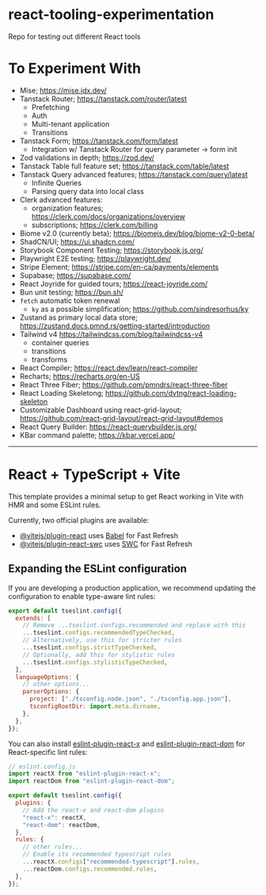 # react-tooling-experimentation

Repo for testing out different React tools

# To Experiment With

- Mise; https://mise.jdx.dev/
- Tanstack Router; https://tanstack.com/router/latest
  - Prefetching
  - Auth
  - Multi-tenant application
  - Transitions
- Tanstack Form; https://tanstack.com/form/latest
  - Integration w/ Tanstack Router for query parameter -> form init
- Zod validations in depth; https://zod.dev/
- Tanstack Table full feature set; https://tanstack.com/table/latest
- Tanstack Query advanced features; https://tanstack.com/query/latest
  - Infinite Queries
  - Parsing query data into local class
- Clerk advanced features:
  - organization features; https://clerk.com/docs/organizations/overview
  - subscriptions; https://clerk.com/billing
- Biome v2.0 (currently beta); https://biomejs.dev/blog/biome-v2-0-beta/
- ShadCN/UI; https://ui.shadcn.com/
- Storybook Component Testing; https://storybook.js.org/
- Playwright E2E testing; https://playwright.dev/
- Stripe Element; https://stripe.com/en-ca/payments/elements
- Supabase; https://supabase.com/
- React Joyride for guided tours; https://react-joyride.com/
- Bun unit testing; https://bun.sh/
- `fetch` automatic token renewal
  - `ky` as a possible simplification; https://github.com/sindresorhus/ky
- Zustand as primary local data store; https://zustand.docs.pmnd.rs/getting-started/introduction
- Tailwind v4 https://tailwindcss.com/blog/tailwindcss-v4
  - container queries
  - transitions
  - transforms
- React Compiler; https://react.dev/learn/react-compiler
- Recharts; https://recharts.org/en-US
- React Three Fiber; https://github.com/pmndrs/react-three-fiber
- React Loading Skeletong; https://github.com/dvtng/react-loading-skeleton
- Customizable Dashboard using react-grid-layout; https://github.com/react-grid-layout/react-grid-layout#demos
- React Query Builder: https://react-querybuilder.js.org/
- KBar command palette; https://kbar.vercel.app/

---

# React + TypeScript + Vite

This template provides a minimal setup to get React working in Vite with HMR and some ESLint rules.

Currently, two official plugins are available:

- [@vitejs/plugin-react](https://github.com/vitejs/vite-plugin-react/blob/main/packages/plugin-react) uses [Babel](https://babeljs.io/) for Fast Refresh
- [@vitejs/plugin-react-swc](https://github.com/vitejs/vite-plugin-react/blob/main/packages/plugin-react-swc) uses [SWC](https://swc.rs/) for Fast Refresh

## Expanding the ESLint configuration

If you are developing a production application, we recommend updating the configuration to enable type-aware lint rules:

```js
export default tseslint.config({
  extends: [
    // Remove ...tseslint.configs.recommended and replace with this
    ...tseslint.configs.recommendedTypeChecked,
    // Alternatively, use this for stricter rules
    ...tseslint.configs.strictTypeChecked,
    // Optionally, add this for stylistic rules
    ...tseslint.configs.stylisticTypeChecked,
  ],
  languageOptions: {
    // other options...
    parserOptions: {
      project: ["./tsconfig.node.json", "./tsconfig.app.json"],
      tsconfigRootDir: import.meta.dirname,
    },
  },
});
```

You can also install [eslint-plugin-react-x](https://github.com/Rel1cx/eslint-react/tree/main/packages/plugins/eslint-plugin-react-x) and [eslint-plugin-react-dom](https://github.com/Rel1cx/eslint-react/tree/main/packages/plugins/eslint-plugin-react-dom) for React-specific lint rules:

```js
// eslint.config.js
import reactX from "eslint-plugin-react-x";
import reactDom from "eslint-plugin-react-dom";

export default tseslint.config({
  plugins: {
    // Add the react-x and react-dom plugins
    "react-x": reactX,
    "react-dom": reactDom,
  },
  rules: {
    // other rules...
    // Enable its recommended typescript rules
    ...reactX.configs["recommended-typescript"].rules,
    ...reactDom.configs.recommended.rules,
  },
});
```
